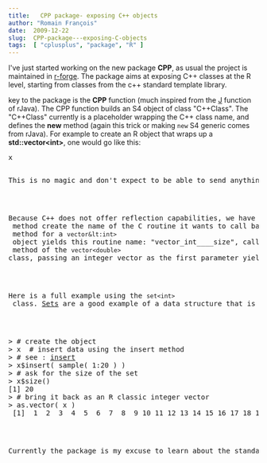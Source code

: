 ```yaml
---
title:   CPP package- exposing C++ objects
author: "Romain François"
date:  2009-12-22
slug:  CPP-package---exposing-C-objects
tags:  [ "cplusplus", "package", "R" ]
---
```

<div class="post-content">
<p>I've just started working on the new package <strong>CPP</strong>, as usual the project is maintained in <a href="http://r-forge.r-project.org/projects/cpp/">r-forge</a>. The package aims at exposing C++ classes at the R level, starting from classes from the c++ standard template library.</p>

<p>key to the package is the <strong>CPP</strong> function (much inspired from the <a href="http://finzi.psych.upenn.edu/R/library/rJava/html/J.html">J</a> function of rJava). The CPP function builds an S4 object of class "C++Class". The "C++Class" currently is a placeholder wrapping the C++ class name, and defines the <strong>new</strong> method (again this trick or making <code>new</code> S4 generic comes from rJava). For example to create an R object that wraps up a <strong>std::vector&lt;int&gt;</strong>, one would go like this: </p>

<pre>
x 

<p>This is no magic and don't expect to be able to send anything to CPP (C++ does not have reflection capabilities), currently only these classes are defined : <strong>std::vector&lt;int&gt;</strong>, <strong>vector&lt;double&gt;</strong>, <strong>vector&lt;raw&gt;</strong> and <strong>set&lt;int&gt;</strong></p>

<p>Because C++ does not offer reflection capabilities, we have to do something else to be able to invoke methods on the wrapped objects. Currently the approach that the package follows is a naming convention. The <code>$</code> method create the name of the C routine it wants to call based on the C++ class the object is wrapping, the name of the method, and the types of the input parameters. So for example calling the <code>size</code> method for a <code>vector&amp;lt:int&gt;</code> object yields this routine name: "vector_int____size", calling the <code>push_back</code> method of the <code>vector&lt;double&gt;</code>
class, passing an integer vector as the first parameter yields this signature : "vector_double____push_back___integer" .... (the CPP:::getRoutineSignature implements the convention)</p>

<p>Here is a full example using the <code>set&lt;int&gt;</code> class. <a href="http://www.cplusplus.com/reference/stl/set/">Sets</a> are a good example of a data structure that is not available in R. Basically it keeps its objects sorted</p>

<pre>
&gt; # create the object
&gt; x  # insert data using the insert method
&gt; # see : <a href="http://www.cplusplus.com/reference/stl/set/insert/">insert</a>
&gt; x$insert( sample( 1:20 ) )
&gt; # ask for the size of the set
&gt; x$size()
[1] 20
&gt; # bring it back as an R classic integer vector
&gt; as.vector( x )
 [1]  1  2  3  4  5  6  7  8  9 10 11 12 13 14 15 16 17 18 19 20
</pre>

<p>Currently the package is my excuse to learn about the standard template library, and it is quite possible that the functionality will be merged into the <a href="http://dirk.eddelbuettel.com/code/rcpp.html">Rcpp</a> it currently depends on. Because of this volatility, I'll use the <a href="https://lists.r-forge.r-project.org/cgi-bin/mailman/listinfo/rcpp-devel">Rcpp-devel</a> mailing list instead of creating a new one.</p></pre>
</div>
